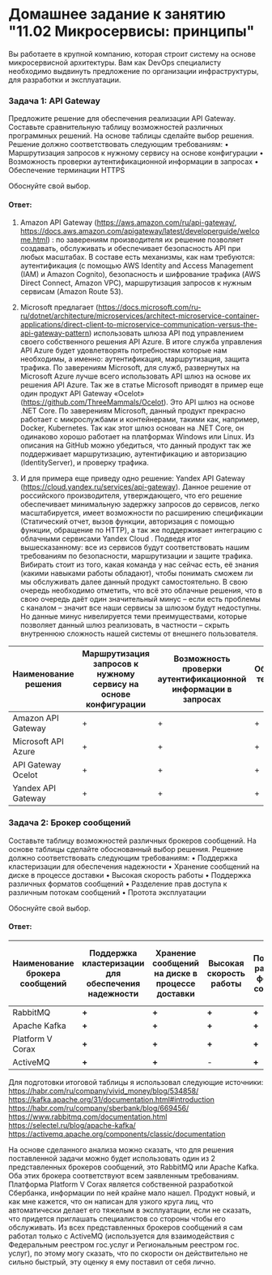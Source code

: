 # Домашнее задание к занятию "11.02 Микросервисы: принципы"

Вы работаете в крупной компанию, которая строит систему на основе микросервисной архитектуры. Вам как DevOps специалисту необходимо выдвинуть предложение по организации инфраструктуры, для разработки и эксплуатации.

### Задача 1: API Gateway
Предложите решение для обеспечения реализации API Gateway. Составьте сравнительную таблицу возможностей различных программных решений. На основе таблицы сделайте выбор решения.
Решение должно соответствовать следующим требованиям:
•	Маршрутизация запросов к нужному сервису на основе конфигурации
•	Возможность проверки аутентификационной информации в запросах
•	Обеспечение терминации HTTPS

Обоснуйте свой выбор.

#### Ответ: 

1.	Amazon API Gateway (https://aws.amazon.com/ru/api-gateway/, https://docs.aws.amazon.com/apigateway/latest/developerguide/welcome.html) : по заверениям производителя их решение позволяет создавать, обслуживать и обеспечивает безопасность API при любых масштабах. В составе есть механизмы, как нам требуются: аутентификация (с помощью AWS Identity and Access Management (IAM) и Amazon Cognito), безопасность и шифрование трафика (AWS Direct Connect, Amazon VPC), маршрутизация запросов к нужным сервисам (Amazon Route 53).

2.	Microsoft предлагает (https://docs.microsoft.com/ru-ru/dotnet/architecture/microservices/architect-microservice-container-applications/direct-client-to-microservice-communication-versus-the-api-gateway-pattern) использовать шлюза API под управлением своего собственного решения API Azure. В итоге служба управления API Azure будет удовлетворять потребностям которые нам необходимы, а именно: аутентификация, маршрутизация, защита трафика.
По заверениям Microsoft, для служб, развернутых на Microsoft Azure лучше всего использовать API шлюз на основе их решения API Azure.
Так же в статье Microsoft приводят в пример еще один продукт API Gateway «Ocelot» (https://github.com/ThreeMammals/Ocelot). Это API шлюз на основе .NET Core. 
По заверениям Microsoft, данный продукт прекрасно работает с микрослужбами и контейнерами, такими как, например, Docker, Kubernetes. Так как этот шлюз основан на .NET Core, он одинаково хорошо работает на платформах Windows или Linux.
Из описания на GitHub можно убедиться, что данный продукт так же поддерживает маршрутизацию, аутентификацию и авторизацию (IdentityServer), и проверку трафика.

3.	И для примера еще приведу одно решение: Yandex API Gateway (https://cloud.yandex.ru/services/api-gateway). Данное решение от российского производителя, утверждающего, что его решение обеспечивает минимальную задержку запросов до сервисов, легко масштабируется, имеет возможности по расширению спецификации (Статический отчет, вызов функции, авторизация с помощью функции, обращение по HTTP), а так же поддерживает интеграцию с облачными сервисами Yandex Cloud .
Подведя итог вышесказанному: все из сервисов будут соответствовать нашим требованиям по безопасности, маршрутизации и защите трафика. Вибирать стоит из того, какая команда у нас сейчас есть, её знания (какими навыками работы обладают), чтобы понимать сможем ли мы обслуживать далее данный продукт самостоятельно.
В свою очередь необходимо отметить, что всё это облачные решения, что в свою очередь даёт один значительный минус – если есть проблемы с каналом – значит все наши сервисы за шлюзом будут недоступны. Но данные минус нивелируется теми преимуществами, которые позволяет данный шлюз реализовать, в частности – скрыть внутреннюю сложность нашей системы от внешнего пользователя.

| Наименование решения | Маршрутизация запросов к нужному сервису на основе конфигурации | Возможность проверки аутентификационной информации в запросах | Обеспечение терминации HTTPS |
|-----------------------------------|-----------------------------------------------------------------|---------------------------------------------------------------|------------------------------|
| Amazon API Gateway                | +                                                               | +                                                             | +                            |
| Microsoft API Azure               | +                                                               | +                                                             | +                            |
| API Gateway Ocelot                | +                                                               | +                                                             | +                            |
| Yandex API Gateway                | +                                                               | +                                                             | +                            |


### Задача 2: Брокер сообщений

Составьте таблицу возможностей различных брокеров сообщений. На основе таблицы сделайте обоснованный выбор решения.
Решение должно соответствовать следующим требованиям:
•	Поддержка кластеризации для обеспечения надежности
•	Хранение сообщений на диске в процессе доставки
•	Высокая скорость работы
•	Поддержка различных форматов сообщений
•	Разделение прав доступа к различным потокам сообщений
•	Протота эксплуатации

Обоснуйте свой выбор.

#### Ответ: 

| Наименование брокера сообщений | Поддержка кластеризации для обеспечения надежности | Хранение сообщений на диске в процессе доставки | Высокая скорость работы | Поддержка различных форматов сообщений | Разделение прав доступа к различным потокам сообщений | Проcтота эксплуатации |
|--------------------------------|----------------------------------------------------|-------------------------------------------------|-------------------------|----------------------------------------|-------------------------------------------------------|-----------------------|
| RabbitMQ                       | **+**                                              | **+**                                           | **+**                   | **+**                                  | **+**                                                 | **+**                 |
| Apache Kafka                   | **+**                                              | **+**                                           | **+**                   | **+**                                  | **+**                                                 | **+**                 |
| Platform V Corax               | **+**                                              | **+**                                           | **+**                   | **+**                                  | **+**                                                 | -                     |
| ActiveMQ                       | **+**                                              | **+**                                           | -                       | **+**                                  | **+**                                                 | **+**                 |

Для подготовки итоговой таблицы я использовал следующие источники:
https://habr.com/ru/company/vivid_money/blog/534858/
https://kafka.apache.org/31/documentation.html#introduction 
https://habr.com/ru/company/sberbank/blog/669456/
https://www.rabbitmq.com/documentation.html 
https://selectel.ru/blog/apache-kafka/
https://activemq.apache.org/components/classic/documentation

На основе сделанного анализа можно сказать, что для решения поставленной задачи можно будет использовать один из 2 представленных брокеров сообщений, это RabbitMQ или Apache Kafka. Оба этих брокера соответствуют всем заявленным требованиям.
Платформа Platform V Corax является собственной разработкой Сбербанка, информации по ней крайне мало нашел. Продукт новый, и как мне кажется, что он написан для узкого круга лиц, что автоматически делает его тяжелым в эксплуатации, если не сказать, что придется приглашать специалистов со стороны чтобы его обслуживать.
Из всех представленных брокеров сообщений я сам работал только c ActiveMQ (используется для взаимодействия с Федеральным реестром гос.услуг и Региональным реестром гос. услуг), по этому могу сказать, что по скорости он действительно не сильно быстрый, эту оценку я ему поставил от себя лично.
